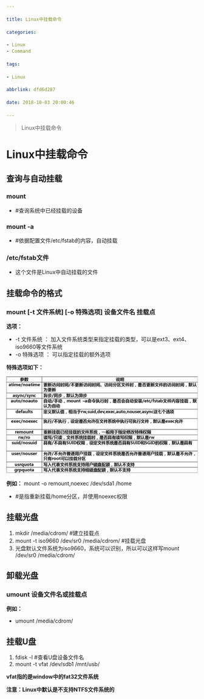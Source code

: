 ```yaml
---

title: Linux中挂载命令

categories:

- Linux
- Command

tags:

- Linux

abbrlink: dfd6d287

date: 2018-10-03 20:00:46

---
```


> Linux中挂载命令

<!-- more -->

# Linux中挂载命令 #

## 查询与自动挂载 ##

### mount ###

- \#查询系统中已经挂载的设备

### mount -a ###

- \#依据配置文件/etc/fstab的内容，自动挂载

### /etc/fstab文件 ###

- 这个文件是Linux中自动挂载的文件

## 挂载命令的格式 ##

### mount [-t 文件系统] [-o 特殊选项] 设备文件名 挂载点 ###

**选项：**

- -t 文件系统 ： 加入文件系统类型来指定挂载的类型，可以是ext3、ext4、iso9660等文件系统
- -o 特殊选项 ： 可以指定挂载的额外选项

**特殊选项如下：**

![特殊选项](./image/2018-10-03-Linux中挂载命令/1.jpg)

**例如：** mount -o remount,noexec /dev/sda1 /home  

- \#是指重新挂载/home分区，并使用noexec权限

## 挂载光盘 ##

1. mkdir /media/cdrom/ #建立挂载点
2. mount -t iso9660 /dev/sr0 /media/cdrom/ #挂载光盘
3. 光盘默认文件系统为iso9660，系统可以识别，所以可以这样写mount /dev/sr0 /media/cdrom/

## 卸载光盘 ##

### umount 设备文件名或挂载点 ###

**例如：**

- umount /media/cdrom/

## 挂载U盘 ##

1. fdisk -l #查看U盘设备文件名
2. mount -t vfat /dev/sdb1 /mnt/usb/

**vfat指的是window中的fat32文件系统**

**注意：Linux中默认是不支持NTFS文件系统的**